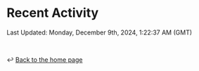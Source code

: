 # Recent Activity

<!--RECENT_ACTIVITY:start-->
<!--RECENT_ACTIVITY:end-->

<!--RECENT_ACTIVITY:last_update-->
Last Updated: Monday, December 9th, 2024, 1:22:37 AM (GMT)
<!--RECENT_ACTIVITY:last_update_end-->

<br>

↩️ [Back to the home page](/README.md)
